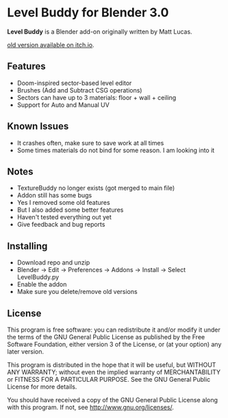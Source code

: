 # Level Buddy for Blender 3.0

**Level Buddy** is a Blender add-on originally written by Matt Lucas.

[old version available on itch.io](https://matt-lucas.itch.io/level-buddy).

## Features
- Doom-inspired sector-based level editor
- Brushes (Add and Subtract CSG operations)
- Sectors can have up to 3 materials: floor + wall + ceiling
- Support for Auto and Manual UV

## Known Issues
- It crashes often, make sure to save work at all times
- Some times materials do not bind for some reason. I am looking into it

## Notes
- TextureBuddy no longer exists (got merged to main file)
- Addon still has some bugs
- Yes I removed some old features
- But I also added some better features
- Haven't tested everything out yet
- Give feedback and bug reports

## Installing
- Download repo and unzip
- Blender -> Edit -> Preferences -> Addons -> Install -> Select LevelBuddy.py
- Enable the addon
- Make sure you delete/remove old versions

<!-- ## State of the Code
Overall the code is pretty bad all around, I have done my best to keep it bug free and readable. Honestly, this addon needs total rewrite, it's got to a point where it can no longer scale without causing bugs and pain.

Also, no offense but, Python is a really ugly language, no matter what I do, the code is just ugly and hard to read. The Blender API doesn't help either, it's just a gigantic mess full of gotachas at every step you take... worst API I have touched so far. -->

## License
This program is free software: you can redistribute it and/or modify
it under the terms of the GNU General Public License as published by
the Free Software Foundation, either version 3 of the License, or
(at your option) any later version.

This program is distributed in the hope that it will be useful,
but WITHOUT ANY WARRANTY; without even the implied warranty of
MERCHANTABILITY or FITNESS FOR A PARTICULAR PURPOSE.  See the
GNU General Public License for more details.

You should have received a copy of the GNU General Public License
along with this program.  If not, see <http://www.gnu.org/licenses/>.
